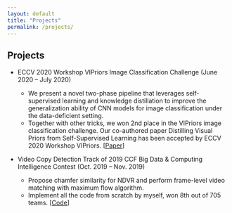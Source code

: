 ```yaml
---
layout: default
title: "Projects"
permalink: /projects/
---
```


## Projects

* ECCV 2020 Workshop VIPriors Image Classification Challenge (June 2020 – July 2020)
  * We present a novel two-phase pipeline that leverages self-supervised learning and knowledge distillation to improve the generalization ability of CNN models for image classification under the data-deficient setting.
  * Together with other tricks, we won 2nd place in the VIPriors image classification challenge. Our co-authored paper Distilling Visual Priors from Self-Supervised Learning has been accepted by ECCV 2020 Workshop VIPriors. \[[Paper](https://arxiv.org/abs/2008.00261)\]

* Video Copy Detection Track of 2019 CCF Big Data & Computing Intelligence Contest (Oct. 2019 – Nov. 2019)
  * Propose chamfer similarity for NDVR and perform frame-level video matching with maximum flow algorithm.
  * Implement all the code from scratch by myself, won 8th out of 705 teams. \[[Code](https://github.com/xwen99/CCF-BDCI-VideoCopyDetection)\]
